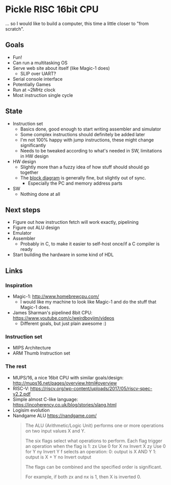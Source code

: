 # Pickle RISC 16bit CPU

... so I would like to build a computer, this time a little closer to "from scratch".

## Goals
- Fun!
- Can run a multitasking OS
- Serve web site about itself (like Magic-1 does)
    - SLIP over UART?
- Serial console interface
- Potentially Games
- Run at ~2MHz clock
- Most instruction single cycle

## State
- Instruction set
    - Basics done, good enough to start writing assembler and simulator
    - Some complex instructions should definitely be added later
    - I'm not 100% happy with jump instructions, these might change significantly
    - Needs to be tweaked according to what's needed in SW, limitations in HW design
- HW design
    - Slightly more than a fuzzy idea of how stuff should should go together
    - The [block diagram](block_diagram.svg) is generally fine, but slightly out of sync.
        - Especially the PC and memory address parts
- SW
    - Nothing done at all

## Next steps
- Figure out how instruction fetch will work exactly, pipelining
- Figure out ALU design
- Emulator
- Assembler
    - Probably in C, to make it easier to self-host once/if a C compiler is ready
- Start building the hardware in some kind of HDL

## Links
### Inspiration
- Magic-1: http://www.homebrewcpu.com/
    - I would like my machine to look like Magic-1 and do the stuff that Magic-1 does.
- James Sharman's pipelined 8bit CPU: https://www.youtube.com/c/weirdboyjim/videos
    - Different goals, but just plain awesome :)

### Instruction set
- MIPS Architecture
- ARM Thumb Instruction set

### The rest
- MUPS/16, a nice 16bit CPU with similar goals/design: http://mups16.net/pages/overview.html#overview
- RISC-V: https://riscv.org/wp-content/uploads/2017/05/riscv-spec-v2.2.pdf
- Simple almost C-like language: https://incoherency.co.uk/blog/stories/slang.html
- Logisim evolution
- Nandgame ALU https://nandgame.com/
    > The ALU (Arithmetic/Logic Unit) performs one or more operations on two input values X and Y.
    >
    > The six flags select what operations to perform. Each flag trigger an operation when the flag is 1:
    > zx	Use 0 for X
    > nx	Invert X
    > zy	Use 0 for Y
    > ny	Invert Y
    > f	selects an operation:
    > 0: output is X AND Y
    > 1: output is X + Y
    > no	Invert output
    >
    > The flags can be combined and the specified order is significant.
    >
    > For example, if both zx and nx is 1, then X is inverted 0.
